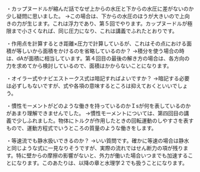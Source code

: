 ・カップヌードルが縮んだ話でなぜ上からの水圧と下からの水圧に差がないのか少し疑問に思いました。
→この場合は、下からの水圧のほうが大きいので上向きの力が生じます。これは浮力であり、第５回でやります。カップヌードルが極限まで小さくなれば、同じ圧力になり、これは講義でふれたとおりです。

・作用点を計算するとき距離×圧力で計算しているが、これはその点における面積が等しいから面積をかけるのを省略しているのか？
→積分を使う場合の時は、dAが面積に相当しています。第４回目の最後の解き方の場合は、各方向の力を求めてから検討しているので、面積はかからないことになります。

・オイラー式やナビエストークス式は暗記すればよいですか？
→暗記する必要は必ずしもないですが、式や各項の意味するところは抑えておくといいでしょう。

・慣性モーメントがどのような働きを持っているのかＩsが何を表しているのかがあまり理解できませんでした。
→慣性モーメントについては、第四回目の講義で少しふれました。物体にトルクが作用したときの回転運動のしやすさを表すもので、運動方程式でいうところの質量のような働きをします。

・等速流でも静水扱いできるのか？
→いい質問です。確かに等速の場合は静水と同じような式に一見なりそうですが、実際の流れではせん断力の項が残ります。特に壁からの摩擦の影響がないと、外力が働いた場合いつまでも加速することになります。このあたりは、以降の章と水理学２でも扱うことになります。